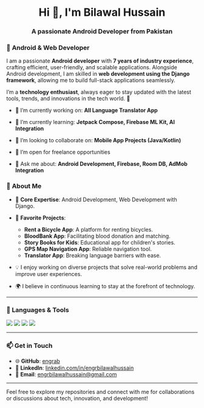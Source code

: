 

<h1 align="center">Hi 👋, I'm Bilawal Hussain</h1>
<h3 align="center">A passionate Android Developer from Pakistan</h3>


### 🌟 **Android & Web Developer**  
I am a passionate **Android developer** with **7 years of industry experience**, crafting efficient, user-friendly, and scalable applications. Alongside Android development, I am skilled in **web development using the Django framework**, allowing me to build full-stack applications seamlessly.  

I’m a **technology enthusiast**, always eager to stay updated with the latest tools, trends, and innovations in the tech world. 🚀  

- 🔭 I’m currently working on: **All Language Translator App**

- 🌱 I’m currently learning: **Jetpack Compose, Firebase ML Kit, AI Integration**

- 👯 I’m looking to collaborate on: **Mobile App Projects (Java/Kotlin)**

- 🤝 I’m open for freelance opportunities

- 💬 Ask me about: **Android Development, Firebase, Room DB, AdMob Integration**

### 💼 **About Me**  
- 🔧 **Core Expertise**: Android Development, Web Development with Django.  
- 🌟 **Favorite Projects**:  
  - **Rent a Bicycle App**: A platform for renting bicycles.  
  - **BloodBank App**: Facilitating blood donation and matching.  
  - **Story Books for Kids**: Educational app for children's stories.  
  - **GPS Map Navigation App**: Reliable navigation tool.  
  - **Translator App**: Breaking language barriers with ease.  

- 💡 I enjoy working on diverse projects that solve real-world problems and improve user experiences.  
- 🌍 I believe in continuous learning to stay at the forefront of technology.  

---

### 🧰 Languages & Tools
<p>
  <img src="https://img.shields.io/badge/Java-%23ED8B00.svg?style=for-the-badge&logo=java&logoColor=white"/>
  <img src="https://img.shields.io/badge/Kotlin-0095D5.svg?style=for-the-badge&logo=kotlin&logoColor=white"/>
  <img src="https://img.shields.io/badge/Android-3DDC84.svg?style=for-the-badge&logo=android&logoColor=white"/>
  <img src="https://img.shields.io/badge/Firebase-FFCA28.svg?style=for-the-badge&logo=firebase&logoColor=black"/>
</p>

---


### 📫 **Get in Touch**  
- 🌐 **GitHub**: [engrab](https://github.com/engrab)  
- 💼 **LinkedIn**: [linkedin.com/in/engrbilawalhussain](https://www.linkedin.com/in/engrbilawalhussain/)
- 📧 **Email**: engrbilawalhussain@gmail.com  

---  

Feel free to explore my repositories and connect with me for collaborations or discussions about tech, innovation, and development!  
